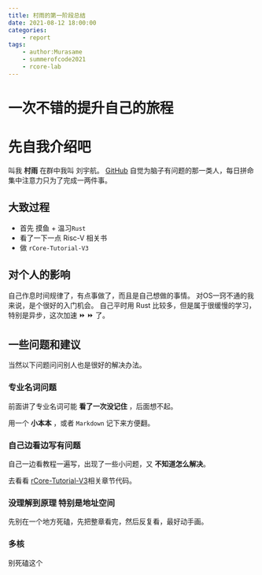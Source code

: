 ```yaml
---
title: 村雨的第一阶段总结
date: 2021-08-12 18:00:00
categories:
	- report
tags:
	- author:Murasame
	- summerofcode2021
	- rcore-lab
---
```


# 一次不错的提升自己的旅程

<!-- more -->
# 先自我介绍吧

叫我 **村雨** 在群中我叫 刘宇航。
[GitHub](https://github.com/Murasame233)
自觉为脑子有问题的那一类人，每日拼命集中注意力只为了完成一两件事。

## 大致过程

- 首先 摸鱼 + 温习`Rust`
- 看了一下一点 Risc-V 相关书
- 做 `rCore-Tutorial-V3`

## 对个人的影响

自己作息时间规律了，有点事做了，而且是自己想做的事情。
对OS一窍不通的我来说，是个很好的入门机会。
自己平时用 Rust 比较多，但是属于很缓慢的学习，特别是异步，这次加速 ⏩ ⏩ 了。

## 一些问题和建议

当然以下问题问问别人也是很好的解决办法。

### 专业名词问题

前面讲了专业名词可能 **看了一次没记住** ，后面想不起。

用一个 **小本本** ，或者 `Markdown` 记下来方便翻。

### 自己边看边写有问题

自己一边看教程一遍写，出现了一些小问题，又 **不知道怎么解决**。

去看看 [rCore-Tutorial-V3](https://github.com/rcore-os/rCore-Tutorial-v3)相关章节代码。

### 没理解到原理 特别是**地址空间**

先别在一个地方死磕，先把整章看完，然后反复看，最好动手画。

### 多核

别死磕这个
